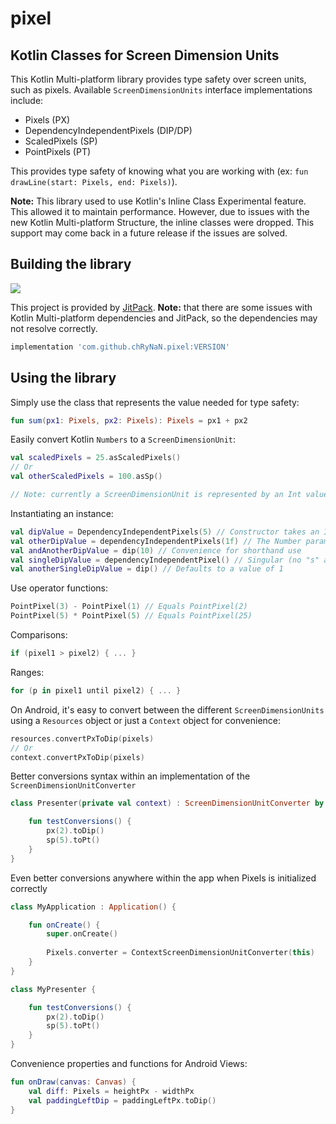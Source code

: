 # pixel

## Kotlin Classes for Screen Dimension Units

This Kotlin Multi-platform library provides type safety over screen units, such as pixels. Available `ScreenDimensionUnits` interface implementations include:
* Pixels (PX)
* DependencyIndependentPixels (DIP/DP)
* ScaledPixels (SP)
* PointPixels (PT)

This provides type safety of knowing what you are working with (ex: `fun drawLine(start: Pixels, end: Pixels)`).

**Note:** This library used to use Kotlin's Inline Class Experimental feature. This allowed it to maintain performance. However, due to issues with the new Kotlin Multi-platform Structure, the inline classes were dropped. This support may come back in a future release if the issues are solved.

## Building the library

[![](https://jitpack.io/v/chRyNaN/inline-pixel.svg)](https://jitpack.io/#chRyNaN/pixel)

This project is provided by [JitPack](https://jitpack.io/#chRyNaN/pixel). **Note:** that there are some issues with Kotlin Multi-platform dependencies and JitPack, so the dependencies may not resolve correctly.

```groovy
implementation 'com.github.chRyNaN.pixel:VERSION'
```

## Using the library

Simply use the class that represents the value needed for type safety:

```kotlin
fun sum(px1: Pixels, px2: Pixels): Pixels = px1 + px2
```

Easily convert Kotlin `Numbers` to a `ScreenDimensionUnit`:

```kotlin
val scaledPixels = 25.asScaledPixels()
// Or
val otherScaledPixels = 100.asSp()

// Note: currently a ScreenDimensionUnit is represented by an Int value
```

Instantiating an instance:

```kotlin
val dipValue = DependencyIndependentPixels(5) // Constructor takes an Int parameter
val otherDipValue = dependencyIndependentPixels(1f) // The Number parameter is converted to an Int and wrapped in the sealed class
val andAnotherDipValue = dip(10) // Convenience for shorthand use
val singleDipValue = dependencyIndependentPixel() // Singular (no "s" at the end)
val anotherSingleDipValue = dip() // Defaults to a value of 1
```

Use operator functions:

```kotlin
PointPixel(3) - PointPixel(1) // Equals PointPixel(2)
PointPixel(5) * PointPixel(5) // Equals PointPixel(25)
```

Comparisons:

```kotlin
if (pixel1 > pixel2) { ... }
```

Ranges:

```kotlin
for (p in pixel1 until pixel2) { ... }
```

On Android, it's easy to convert between the different `ScreenDimensionUnits` using a `Resources` object or just a `Context` object for convenience:

```kotlin
resources.convertPxToDip(pixels)
// Or
context.convertPxToDip(pixels)
```

Better conversions syntax within an implementation of the `ScreenDimensionUnitConverter`

```kotlin
class Presenter(private val context) : ScreenDimensionUnitConverter by ContextScreenDimensionUnitConverter(context){

    fun testConversions() {
        px(2).toDip()
        sp(5).toPt()
    }
}
```

Even better conversions anywhere within the app when Pixels is initialized correctly

```kotlin
class MyApplication : Application() {

    fun onCreate() {
        super.onCreate()
        
        Pixels.converter = ContextScreenDimensionUnitConverter(this)
    }
}

class MyPresenter {

    fun testConversions() {
        px(2).toDip()
        sp(5).toPt()
    }
}
```

Convenience properties and functions for Android Views:

```kotlin
fun onDraw(canvas: Canvas) {
    val diff: Pixels = heightPx - widthPx
    val paddingLeftDip = paddingLeftPx.toDip()
}
```
